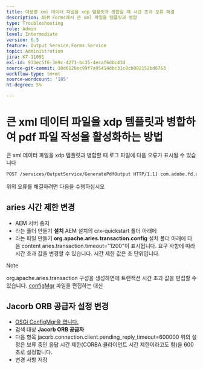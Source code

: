 ```yaml
---
title: 대용량 xml 데이터 파일을 xdp 템플릿과 병합할 때 시간 초과 오류 해결
description: AEM Forms에서 큰 xml 파일을 템플릿과 병합
type: Troubleshooting
role: Admin
level: Intermediate
version: 6.5
feature: Output Service,Forms Service
topic: Administration
jira: KT-11091
exl-id: 933ec5f6-3e9c-4271-bc35-4ecaf6dbc434
source-git-commit: 30d6120ec99f7a95414dbc31c0cb002152bd6763
workflow-type: tm+mt
source-wordcount: '185'
ht-degree: 5%

---
```


# 큰 xml 데이터 파일을 xdp 템플릿과 병합하여 pdf 파일 작성을 활성화하는 방법

큰 xml 데이터 파일을 xdp 템플릿과 병합할 때 로그 파일에 다음 오류가 표시될 수 있습니다

```txt
POST /services/OutputService/GeneratePdfOutput HTTP/1.1] com.adobe.fd.output.internal.exception.OutputServiceException AEM_OUT_001_003:Unexpected Exception: client timeout reached org.omg.CORBA.TIMEOUT: client timeout reached
```

위의 오류를 해결하려면 다음을 수행하십시오

## aries 시간 제한 변경

* AEM 서버 중지
* 라는 폴더 만들기 **설치** AEM 설치의 crx-quickstart 폴더 아래에
* 라는 파일 만들기 **org.apache.aries.transaction.config** 설치 폴더 아래에 다음 content aries.transaction.timeout=&quot;1200&quot;이 표시됩니다. 요구 사항에 따라 시간 초과 값을 변경할 수 있습니다. 시간 제한 값은 초 단위입니다.

>[!NOTE]
> org.apache.aries.transaction 구성을 생성하면에 트랜잭션 시간 초과 값을 편집할 수 있습니다. [configMgr](http://localhost:4502/system/console/configMgr) 파일을 편집하는 대신


## Jacorb ORB 공급자 설정 변경

* [OSGi ConfigMgr을 엽니다.](http://localhost:4502/system/console/configMgr)
* 검색 대상 **Jacorb ORB 공급자**
* 다음 항목 jacorb.connection.client.pending_reply_timeout=600000 위의 설정은 보류 중인 응답 시간 제한(CORBA 클라이언트 시간 제한이라고도 함)을 600초로 설정합니다.
* 변경 사항 저장
